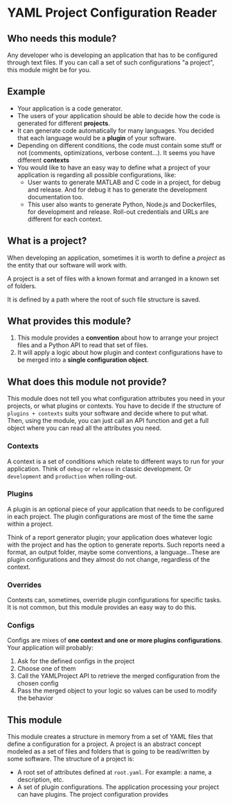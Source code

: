 # YAML Project Configuration Reader

## Who needs this module?

Any developer who is developing an application that has to be configured through text files. If you can call a set of such configurations "a project", this module might be for you.

## Example

* Your application is a code generator.
* The users of your application should be able to decide how the code is generated for different **projects**.
* It can generate code automatically for many languages. You decided that each language would be a **plugin** of your software.
* Depending on different conditions, the code must contain some stuff or not (comments, optimizations, verbose content...). It seems you have different **contexts**
* You would like to have an easy way to define what a project of your application is regarding all possible configurations, like:
  * User wants to generate MATLAB and C code in a project, for debug and release. And for debug it has to generate the development documentation too.
  * This user also wants to generate Python, Node.js and Dockerfiles, for development and release. Roll-out credentials and URLs are different for each context.

## What is a project?

When developing an application, sometimes it is worth to define a *project* as the entity that our software will work with.

A project is a set of files with a known format and arranged in a known set of folders.

It is defined by a path where the root of such file structure is saved.

## What provides this module?

1. This module provides a **convention** about how to arrange your project files and a Python API to read that set of files.
1. It will apply a logic about how plugin and context configurations have to be merged into a **single configuration object**.

## What does this module not provide?

This module does not tell you what configuration attributes you need in your projects, or what plugins or contexts.
You have to decide if the structure of ```plugins + contexts``` suits your software and decide where to put what.
Then, using the module, you can just call an API function and get a full object where you can read all the attributes you need.   

### Contexts

A context is a set of conditions which relate to different ways to run for your application.
Think of ```debug``` or ```release``` in classic development. Or ```development``` and ```production``` when rolling-out.

### Plugins

A plugin is an optional piece of your application that needs to be configured in each project.
The plugin configurations are most of the time the same within a project.

Think of a report generator plugin; your application does whatever logic with the project and has the option to generate reports.
Such reports need a format, an output folder, maybe some conventions, a language...These are plugin configurations and they almost do not change, regardless of the context.

### Overrides

Contexts can, sometimes, override plugin configurations for specific tasks. It is not common, but this module provides an easy way to do this.

### Configs

Configs are mixes of **one context and one or more plugins configurations**.
Your application will probably:
1. Ask for the defined configs in the project
1. Choose one of them
1. Call the YAMLProject API to retrieve the merged configuration from the chosen config
1. Pass the merged object to your logic so values can be used to modify the behavior

## This module

This module creates a structure in memory from a set of YAML files that define a configuration for a project.
A project is an abstract concept modeled as a set of files and folders that is going to be read/written by some software.
The structure of a project is:

* A root set of attributes defined at ```root.yaml```. For example: a name, a description, etc.
* A set of plugin configurations. The application processing your project can have plugins. The project configuration provides
